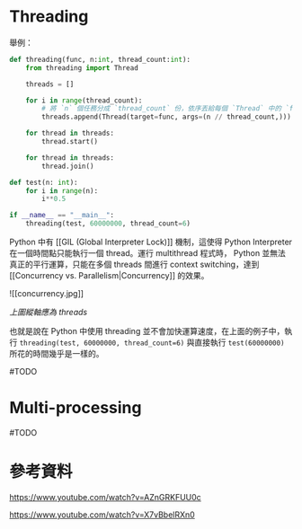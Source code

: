 # Threading

舉例：

```Python
def threading(func, n:int, thread_count:int):
	from threading import Thread

	threads = []

	for i in range(thread_count):
		# 將 `n` 個任務分成 `thread_count` 份，依序丟給每個 `Thread` 中的 `func`
		threads.append(Thread(target=func, args=(n // thread_count,)))

	for thread in threads:
		thread.start()

	for thread in threads:
		thread.join()

def test(n: int):
	for i in range(n):
		i**0.5

if __name__ == "__main__":
	threading(test, 60000000, thread_count=6)
```

Python 中有 [[GIL (Global Interpreter Lock)]] 機制，這使得 Python Interpreter 在一個時間點只能執行一個 thread。運行 multithread 程式時， Python 並無法真正的平行運算，只能在多個 threads 間進行 context switching，達到 [[Concurrency vs. Parallelism|Concurrency]] 的效果。

![[concurrency.jpg]]

*上圖縱軸應為 threads*

也就是說在 Python 中使用 threading 並不會加快運算速度，在上面的例子中，執行 `threading(test, 60000000, thread_count=6)` 與直接執行 `test(60000000)` 所花的時間幾乎是一樣的。

#TODO

# Multi-processing

#TODO

# 參考資料

https://www.youtube.com/watch?v=AZnGRKFUU0c

https://www.youtube.com/watch?v=X7vBbelRXn0
